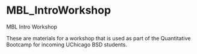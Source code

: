 # MBL_IntroWorkshop
MBL Intro Workshop 

These are materials for a workshop that is used as part of the Quantitative Bootcamp for incoming UChicago BSD students. 
